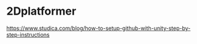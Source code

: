 # 2Dplatformer
https://www.studica.com/blog/how-to-setup-github-with-unity-step-by-step-instructions
